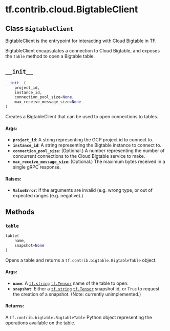 <div itemscope itemtype="http://developers.google.com/ReferenceObject">
<meta itemprop="name" content="tf.contrib.cloud.BigtableClient" />
<meta itemprop="path" content="Stable" />
<meta itemprop="property" content="__init__"/>
<meta itemprop="property" content="table"/>
</div>

# tf.contrib.cloud.BigtableClient

## Class `BigtableClient`

BigtableClient is the entrypoint for interacting with Cloud Bigtable in TF.



<!-- Placeholder for "Used in" -->

BigtableClient encapsulates a connection to Cloud Bigtable, and exposes the
`table` method to open a Bigtable table.

<h2 id="__init__"><code>__init__</code></h2>

``` python
__init__(
    project_id,
    instance_id,
    connection_pool_size=None,
    max_receive_message_size=None
)
```

Creates a BigtableClient that can be used to open connections to tables.


#### Args:


* <b>`project_id`</b>: A string representing the GCP project id to connect to.
* <b>`instance_id`</b>: A string representing the Bigtable instance to connect to.
* <b>`connection_pool_size`</b>: (Optional.) A number representing the number of
  concurrent connections to the Cloud Bigtable service to make.
* <b>`max_receive_message_size`</b>: (Optional.) The maximum bytes received in a
  single gRPC response.


#### Raises:


* <b>`ValueError`</b>: if the arguments are invalid (e.g. wrong type, or out of
  expected ranges (e.g. negative).)



## Methods

<h3 id="table"><code>table</code></h3>

``` python
table(
    name,
    snapshot=None
)
```

Opens a table and returns a `tf.contrib.bigtable.BigtableTable` object.


#### Args:


* <b>`name`</b>: A <a href="../../../tf.md#string"><code>tf.string</code></a> <a href="../../../tf/Tensor.md"><code>tf.Tensor</code></a> name of the table to open.
* <b>`snapshot`</b>: Either a <a href="../../../tf.md#string"><code>tf.string</code></a> <a href="../../../tf/Tensor.md"><code>tf.Tensor</code></a> snapshot id, or `True` to
  request the creation of a snapshot. (Note: currently unimplemented.)


#### Returns:

A `tf.contrib.bigtable.BigtableTable` Python object representing the
operations available on the table.





